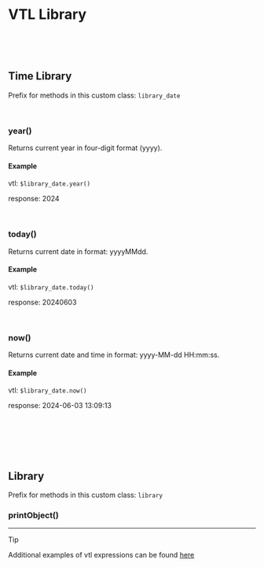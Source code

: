 # VTL Library
&nbsp;

&nbsp;

## Time Library
Prefix for methods in this custom class: `library_date`

&nbsp;

### year()
Returns current year in four-digit format (yyyy).

#### Example
vtl: `$library_date.year()`

response: 2024

&nbsp;

### today()
Returns current date in format: yyyyMMdd.

#### Example
vtl: `$library_date.today()`

response: 20240603

&nbsp;

### now()
Returns current date and time in format: yyyy-MM-dd HH:mm:ss.

#### Example
vtl: `$library_date.now()`

response: 2024-06-03 13:09:13

&nbsp;



&nbsp;

&nbsp;

## Library

Prefix for methods in this custom class: `library`

### printObject()



-----
> [!TIP]
> Additional examples of vtl expressions can be found [here](vtl_examples.md) 
